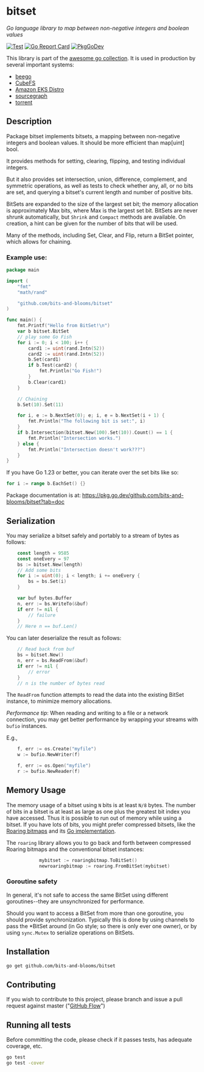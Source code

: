 # bitset

*Go language library to map between non-negative integers and boolean values*

[![Test](https://github.com/bits-and-blooms/bitset/workflows/Test/badge.svg)](https://github.com/willf/bitset/actions?query=workflow%3ATest)
[![Go Report Card](https://goreportcard.com/badge/github.com/willf/bitset)](https://goreportcard.com/report/github.com/willf/bitset)
[![PkgGoDev](https://pkg.go.dev/badge/github.com/bits-and-blooms/bitset?tab=doc)](https://pkg.go.dev/github.com/bits-and-blooms/bitset?tab=doc)


This library is part of the [awesome go collection](https://github.com/avelino/awesome-go). It is used in production by several important systems:

* [beego](https://github.com/beego/beego)
* [CubeFS](https://github.com/cubefs/cubefs)
* [Amazon EKS Distro](https://github.com/aws/eks-distro)
* [sourcegraph](https://github.com/sourcegraph/sourcegraph-public-snapshot)
* [torrent](https://github.com/anacrolix/torrent)


## Description

Package bitset implements bitsets, a mapping between non-negative integers and boolean values.
It should be more efficient than map[uint] bool.

It provides methods for setting, clearing, flipping, and testing individual integers.

But it also provides set intersection, union, difference, complement, and symmetric operations, as well as tests to check whether any, all, or no bits are set, and querying a bitset's current length and number of positive bits.

BitSets are expanded to the size of the largest set bit; the memory allocation is approximately Max bits, where Max is the largest set bit. BitSets are never shrunk automatically, but `Shrink` and `Compact` methods are available. On creation, a hint can be given for the number of bits that will be used.

Many of the methods, including Set, Clear, and Flip, return a BitSet pointer, which allows for chaining.

### Example use:

```go
package main

import (
	"fmt"
	"math/rand"

	"github.com/bits-and-blooms/bitset"
)

func main() {
	fmt.Printf("Hello from BitSet!\n")
	var b bitset.BitSet
	// play some Go Fish
	for i := 0; i < 100; i++ {
		card1 := uint(rand.Intn(52))
		card2 := uint(rand.Intn(52))
		b.Set(card1)
		if b.Test(card2) {
			fmt.Println("Go Fish!")
		}
		b.Clear(card1)
	}

	// Chaining
	b.Set(10).Set(11)

	for i, e := b.NextSet(0); e; i, e = b.NextSet(i + 1) {
		fmt.Println("The following bit is set:", i)
	}
	if b.Intersection(bitset.New(100).Set(10)).Count() == 1 {
		fmt.Println("Intersection works.")
	} else {
		fmt.Println("Intersection doesn't work???")
	}
}
```

If you have Go 1.23 or better, you can iterate over the set bits like so:

```go
for i := range b.EachSet() {}
```



Package documentation is at: https://pkg.go.dev/github.com/bits-and-blooms/bitset?tab=doc

## Serialization


You may serialize a bitset safely and portably to a stream
of bytes as follows:
```Go
    const length = 9585
	const oneEvery = 97
	bs := bitset.New(length)
	// Add some bits
	for i := uint(0); i < length; i += oneEvery {
		bs = bs.Set(i)
	}

	var buf bytes.Buffer
	n, err := bs.WriteTo(&buf)
	if err != nil {
		// failure
	}
	// Here n == buf.Len()
```
You can later deserialize the result as follows:

```Go
	// Read back from buf
	bs = bitset.New()
	n, err = bs.ReadFrom(&buf)
	if err != nil {
		// error
	}
	// n is the number of bytes read
```

The `ReadFrom` function attempts to read the data into the existing
BitSet instance, to minimize memory allocations.


*Performance tip*: 
When reading and writing to a file or a network connection, you may get better performance by 
wrapping your streams with `bufio` instances.

E.g., 
```Go
	f, err := os.Create("myfile")
	w := bufio.NewWriter(f)
```
```Go
	f, err := os.Open("myfile")
	r := bufio.NewReader(f)
```

## Memory Usage

The memory usage of a bitset using `N` bits is at least `N/8` bytes. The number of bits in a bitset is at least as large as one plus the greatest bit index you have accessed. Thus it is possible to run out of memory while using a bitset. If you have lots of bits, you might prefer compressed bitsets, like the [Roaring bitmaps](https://roaringbitmap.org) and its [Go implementation](https://github.com/RoaringBitmap/roaring).

The `roaring` library allows you to go back and forth between compressed Roaring bitmaps and the conventional bitset instances:
```Go
			mybitset := roaringbitmap.ToBitSet()
			newroaringbitmap := roaring.FromBitSet(mybitset)
```


### Goroutine safety

In general, it's not safe to access the same BitSet using different goroutines--they are unsynchronized for performance.

Should you want to access a BitSet from more than one goroutine, you should provide synchronization. Typically this is done by using channels to pass the *BitSet around (in Go style; so there is only ever one owner), or by using `sync.Mutex` to serialize operations on BitSets.

## Installation

```bash
go get github.com/bits-and-blooms/bitset
```

## Contributing

If you wish to contribute to this project, please branch and issue a pull request against master ("[GitHub Flow](https://guides.github.com/introduction/flow/)")

## Running all tests

Before committing the code, please check if it passes tests, has adequate coverage, etc.
```bash
go test
go test -cover
```
